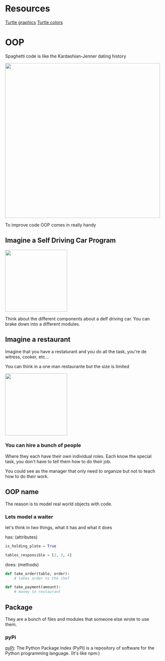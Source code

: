 # Resources

[Turtle graphics](https://docs.python.org/3/library/turtle.html)
[Turtle colors](https://pythonguides.com/python-turtle-colors/)

# OOP

Spaghetti code is like the Kardashian-Jenner dating history

<img height="500" src="https://cdn.mos.cms.futurecdn.net/NtTrtuUoGSXKqU6PqxMGVZ.png" >

To improve code OOP comes in really handy

## Imagine a Self Driving Car Program

<img height="200" src="https://www.robsonforensic.com/images/uploads/articles/autonomous-vehicle-sensors-components-expert-article-diagram.png"/>

Think about the different components about a delf driving car. You can brake down into a different modules.


## Imagine a restaurant

Imagine that you have a restaturant and you do all the task, you're de witress, cooker, etc...


You can think in a one man restaurante but the size is limited

<img height="200" src="https://theweekendedition.com.au/wp-content/uploads/2015/05/TWE-HarajukuGyozaSB-071-1100x550-c-center.png"/>

### You can hire a bunch of people

Where they each have their own individual roles. Each know the special task, you don't have to tell them how to do their job.

You could see as the manager that only need to organize but not to teach how to do their work. 


## OOP name

The reason is to model real world objects with code.

### Lets model a waiter

 let's think in two things, what it has and what it does
 
has: (attributes)
```py
is_holding_plate = True
```
```py
tables_responsible = [2, 3, 4]
```

does: (methods)
```py
def take_order(table, order):
    # takes order to the chef

def take_payment(amount):
    # money to restaurant
```

## Package
They are a bunch of files and modules that someone else wrote to use them.

### pyPi
[pyPi](https://pypi.org/): The Python Package Index (PyPI) is a repository of software for the Python programming language. (It's like npm:)